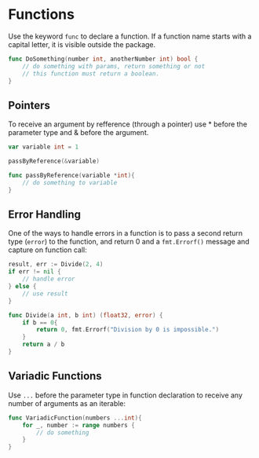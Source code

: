 # Functions

Use the keyword `func` to declare a function. If a function name starts with a capital letter, it is visible outside the package.

```go
func DoSomething(number int, anotherNumber int) bool {
    // do something with params, return something or not
    // this function must return a boolean.
}
```

## Pointers

To receive an argument by refference (through a pointer) use * before the parameter type and & before the argument.

```go
var variable int = 1

passByReference(&variable)

func passByReference(variable *int){
    // do something to variable
}
```

## Error Handling

One of the ways to handle errors in a function is to pass a second return type (`error`) to the function, and return 0 and a `fmt.Errorf()` message and capture on function call:

```go
result, err := Divide(2, 4)
if err != nil {
    // handle error
} else {
    // use result
}

func Divide(a int, b int) (float32, error) {
    if b == 0{
        return 0, fmt.Errorf("Division by 0 is impossible.")
    }
    return a / b
}
```

## Variadic Functions

Use `...` before the parameter type in function declaration to receive any number of arguments as an iterable:

```go
func VariadicFunction(numbers ...int){
    for _, number := range numbers {
        // do something
    }
}
```
